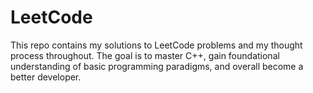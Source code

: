 # LeetCode
This repo contains my solutions to LeetCode problems and my thought process throughout. The goal is to master C++, gain foundational understanding of basic programming paradigms, and overall become a better developer.
